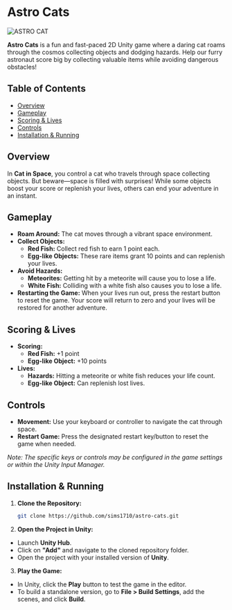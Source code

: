 # Astro Cats
![ASTRO CAT](https://github.com/user-attachments/assets/8eaf909f-8e55-44b1-a16a-3c10ec8340b8)

**Astro Cats** is a fun and fast-paced 2D Unity game where a daring cat roams through the cosmos collecting objects and dodging hazards. Help our furry astronaut score big by collecting valuable items while avoiding dangerous obstacles!

## Table of Contents

- [Overview](#overview)
- [Gameplay](#gameplay)
- [Scoring & Lives](#scoring--lives)
- [Controls](#controls)
- [Installation & Running](#installation--running)

## Overview

In **Cat in Space**, you control a cat who travels through space collecting objects. But beware—space is filled with surprises! While some objects boost your score or replenish your lives, others can end your adventure in an instant.

## Gameplay

- **Roam Around:** The cat moves through a vibrant space environment.
- **Collect Objects:** 
  - **Red Fish:** Collect red fish to earn 1 point each.
  - **Egg-like Objects:** These rare items grant 10 points and can replenish your lives.
- **Avoid Hazards:**
  - **Meteorites:** Getting hit by a meteorite will cause you to lose a life.
  - **White Fish:** Colliding with a white fish also causes you to lose a life.
- **Restarting the Game:** When your lives run out, press the restart button to reset the game. Your score will return to zero and your lives will be restored for another adventure.

## Scoring & Lives

- **Scoring:**
  - **Red Fish:** +1 point
  - **Egg-like Object:** +10 points
- **Lives:**
  - **Hazards:** Hitting a meteorite or white fish reduces your life count.
  - **Egg-like Object:** Can replenish lost lives.

## Controls

- **Movement:** Use your keyboard or controller to navigate the cat through space.
- **Restart Game:** Press the designated restart key/button to reset the game when needed.

*Note: The specific keys or controls may be configured in the game settings or within the Unity Input Manager.*

## Installation & Running

1. **Clone the Repository:**

   ```bash
   git clone https://github.com/sims1710/astro-cats.git

2. **Open the Project in Unity:**
- Launch **Unity Hub**.
- Click on **"Add"** and navigate to the cloned repository folder.
- Open the project with your installed version of **Unity**.

3.  **Play the Game:**

- In Unity, click the **Play** button to test the game in the editor.
- To build a standalone version, go to **File > Build Settings**, add the scenes, and click **Build**.
